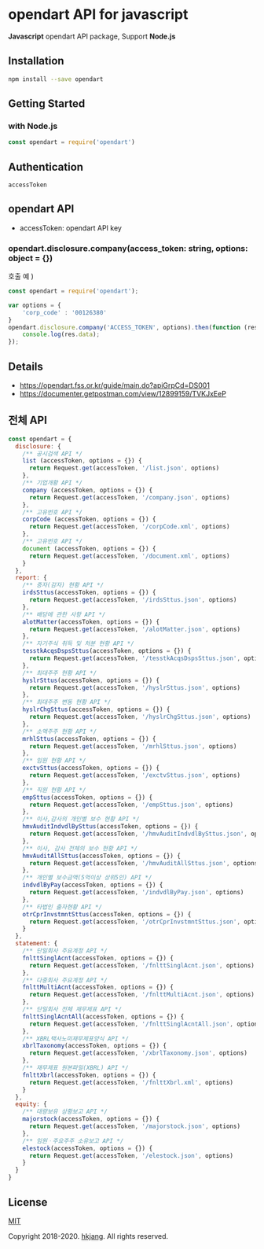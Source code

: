 # opendart API for javascript

**Javascript** opendart API package, Support **Node.js**

## Installation

```bash
npm install --save opendart
```

## Getting Started

### with Node.js

```javascript
const opendart = require('opendart')

```

## Authentication

```
accessToken
```

## opendart API

* accessToken: opendart API key

### opendart.disclosure.company(access_token: string, options: object = {})

 호출 예 ) 

```javascript
const opendart = require('opendart');

var options = {
    'corp_code' : '00126380'
}
opendart.disclosure.company('ACCESS_TOKEN', options).then(function (res){
    console.log(res.data);
});

```

## Details 
- https://opendart.fss.or.kr/guide/main.do?apiGrpCd=DS001
- https://documenter.getpostman.com/view/12899159/TVKJxEeP

## 전체 API 

```javascript
const opendart = {
  disclosure: {
    /** 공시검색 API */
    list (accessToken, options = {}) {
      return Request.get(accessToken, '/list.json', options)
    },
    /** 기업개황 API */
    company (accessToken, options = {}) {
      return Request.get(accessToken, '/company.json', options)
    },
    /** 고유번호 API */
    corpCode (accessToken, options = {}) {
      return Request.get(accessToken, '/corpCode.xml', options)
    },
    /** 고유번호 API */
    document (accessToken, options = {}) {
      return Request.get(accessToken, '/document.xml', options)
    }
  },
  report: {
    /** 증자(감자) 현황 API */
    irdsSttus(accessToken, options = {}) {
      return Request.get(accessToken, '/irdsSttus.json', options)
    },
    /** 배당에 관한 사항 API */
    alotMatter(accessToken, options = {}) {
      return Request.get(accessToken, '/alotMatter.json', options)
    },
    /** 자기주식 취득 및 처분 현황 API */
    tesstkAcqsDspsSttus(accessToken, options = {}) {
      return Request.get(accessToken, '/tesstkAcqsDspsSttus.json', options)
    },
    /** 최대주주 현황 API */
    hyslrSttus(accessToken, options = {}) {
      return Request.get(accessToken, '/hyslrSttus.json', options)
    },
    /** 최대주주 변동 현황 API */
    hyslrChgSttus(accessToken, options = {}) {
      return Request.get(accessToken, '/hyslrChgSttus.json', options)
    },
    /** 소액주주 현황 API */
    mrhlSttus(accessToken, options = {}) {
      return Request.get(accessToken, '/mrhlSttus.json', options)
    },
    /** 임원 현황 API */
    exctvSttus(accessToken, options = {}) {
      return Request.get(accessToken, '/exctvSttus.json', options)
    },
    /** 직원 현황 API */
    empSttus(accessToken, options = {}) {
      return Request.get(accessToken, '/empSttus.json', options)
    },
    /** 이사,감사의 개인별 보수 현황 API */
    hmvAuditIndvdlBySttus(accessToken, options = {}) {
      return Request.get(accessToken, '/hmvAuditIndvdlBySttus.json', options)
    },
    /** 이사, 감사 전체의 보수 현황 API */
    hmvAuditAllSttus(accessToken, options = {}) {
      return Request.get(accessToken, '/hmvAuditAllSttus.json', options)
    },
    /** 개인별 보수금액(5억이상 상위5인) API */
    indvdlByPay(accessToken, options = {}) {
      return Request.get(accessToken, '/indvdlByPay.json', options)
    },
    /** 타법인 출자현황 API */
    otrCprInvstmntSttus(accessToken, options = {}) {
      return Request.get(accessToken, '/otrCprInvstmntSttus.json', options)
    }
  },
  statement: {
    /** 단일회사 주요계정 API */
    fnlttSinglAcnt(accessToken, options = {}) {
      return Request.get(accessToken, '/fnlttSinglAcnt.json', options)
    },
    /** 다중회사 주요계정 API */
    fnlttMultiAcnt(accessToken, options = {}) {
      return Request.get(accessToken, '/fnlttMultiAcnt.json', options)
    },
    /** 단일회사 전체 재무제표 API */
    fnlttSinglAcntAll(accessToken, options = {}) {
      return Request.get(accessToken, '/fnlttSinglAcntAll.json', options)
    },
    /** XBRL택사노미재무제표양식 API */
    xbrlTaxonomy(accessToken, options = {}) {
      return Request.get(accessToken, '/xbrlTaxonomy.json', options)
    },
    /** 재무제표 원본파일(XBRL) API */
    fnlttXbrl(accessToken, options = {}) {
      return Request.get(accessToken, '/fnlttXbrl.xml', options)
    }
  },
  equity: {
    /** 대량보유 상황보고 API */
    majorstock(accessToken, options = {}) {
      return Request.get(accessToken, '/majorstock.json', options)
    },
    /** 임원ㆍ주요주주 소유보고 API */
    elestock(accessToken, options = {}) {
      return Request.get(accessToken, '/elestock.json', options)
    }
  }
}
```


## License

[MIT](https://github.com/hkjang/opendart/blob/master/LICENSE)

Copyright 2018-2020. [hkjang](https://github.com/hkjang). All rights reserved.

